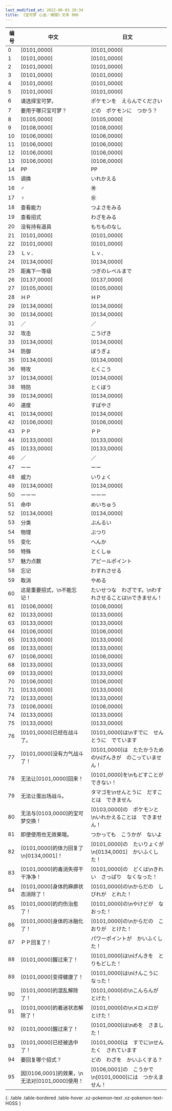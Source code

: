 ```yaml
---
last_modified_at: 2022-06-03 20:34
title: 《宝可梦 心金／魂银》文本 006
---
```

| 编号 | 中文 | 日文 |
| ---- | ---- | ---- |
| 0 | [0101,0000] | [0101,0000] |
| 1 | [0101,0000] | [0101,0000] |
| 2 | [0101,0000] | [0101,0000] |
| 3 | [0101,0000] | [0101,0000] |
| 4 | [0101,0000] | [0101,0000] |
| 5 | [0101,0000] | [0101,0000] |
| 6 | 请选择宝可梦。 | ポケモンを　えらんでください |
| 7 | 要用于哪只宝可梦？ | どの　ポケモンに　つかう？ |
| 8 | [0105,0000] | [0105,0000] |
| 9 | [0108,0000] | [0108,0000] |
| 10 | [0106,0000] | [0106,0000] |
| 11 | [0106,0000] | [0106,0000] |
| 12 | [0106,0000] | [0106,0000] |
| 13 | [0106,0000] | [0106,0000] |
| 14 | PP | PP |
| 15 | 调换 | いれかえる |
| 16 | ♂ | ㊚ |
| 17 | ♀ | ㊛ |
| 18 | 查看能力 | つよさをみる |
| 19 | 查看招式 | わざをみる |
| 20 | 没有持有道具 | もちものなし |
| 21 | [0101,0000] | [0101,0000] |
| 22 | [0101,0000] | [0101,0000] |
| 23 | Ｌｖ． | Ｌｖ． |
| 24 | [0134,0000] | [0134,0000] |
| 25 | 距离下一等级 | つぎのレベルまで |
| 26 | [0137,0000] | [0137,0000] |
| 27 | [0105,0000] | [0105,0000] |
| 28 | ＨＰ | ＨＰ |
| 29 | [0134,0000] | [0134,0000] |
| 30 | [0134,0000] | [0134,0000] |
| 31 | ／ | ／ |
| 32 | 攻击 | こうげき |
| 33 | [0134,0000] | [0134,0000] |
| 34 | 防御 | ぼうぎょ |
| 35 | [0134,0000] | [0134,0000] |
| 36 | 特攻 | とくこう |
| 37 | [0134,0000] | [0134,0000] |
| 38 | 特防 | とくぼう |
| 39 | [0134,0000] | [0134,0000] |
| 40 | 速度 | すばやさ |
| 41 | [0134,0000] | [0134,0000] |
| 42 | [0106,0000] | [0106,0000] |
| 43 | ＰＰ | ＰＰ |
| 44 | [0133,0000] | [0133,0000] |
| 45 | [0133,0000] | [0133,0000] |
| 46 | ／ | ／ |
| 47 | ーー | ーー |
| 48 | 威力 | いりょく |
| 49 | [0134,0000] | [0134,0000] |
| 50 | ーーー | ーーー |
| 51 | 命中 | めいちゅう |
| 52 | [0134,0000] | [0134,0000] |
| 53 | 分类 | ぶんるい |
| 54 | 物理 | ぶつり |
| 55 | 变化 | へんか |
| 56 | 特殊 | とくしゅ |
| 57 | 魅力点数 | アピールポイント |
| 58 | 忘记 | わすれさせる |
| 59 | 取消 | やめる |
| 60 | 这是重要招式，\n不能忘记！ | たいせつな　わざです。\nわすれさせることは\nできません！ |
| 61 | [0106,0000] | [0106,0000] |
| 62 | [0133,0000] | [0133,0000] |
| 63 | [0133,0000] | [0133,0000] |
| 64 | [0106,0000] | [0106,0000] |
| 65 | [0133,0000] | [0133,0000] |
| 66 | [0133,0000] | [0133,0000] |
| 67 | [0106,0000] | [0106,0000] |
| 68 | [0133,0000] | [0133,0000] |
| 69 | [0133,0000] | [0133,0000] |
| 70 | [0106,0000] | [0106,0000] |
| 71 | [0133,0000] | [0133,0000] |
| 72 | [0133,0000] | [0133,0000] |
| 73 | [0106,0000] | [0106,0000] |
| 74 | [0133,0000] | [0133,0000] |
| 75 | [0133,0000] | [0133,0000] |
| 76 | [0101,0000]已经在战斗了。 | [0101,0000]は\nすでに　せんとうに　でています |
| 77 | [0101,0000]没有力气战斗了！ | [0101,0000]は　たたかうための\nげんきが　のこっていません！ |
| 78 | 无法让[0101,0000]回来！ | [0101,0000]を\nもどすことが　できない！ |
| 79 | 无法让蛋出场战斗。 | タマゴを\nせんとうに　だすことは　できません |
| 80 | 无法与[0103,0000]的宝可梦交换！ | [0103,0000]の　ポケモンと　\nいれかえることは　できません！ |
| 81 | 即便使用也无效果哦。 | つかっても　こうかが　ないよ |
| 82 | [0101,0000]的体力回复了\n[0134,0001]！ | [0101,0000]の　たいりょくが\n[0134,0001]　かいふくした！ |
| 83 | [0101,0000]的毒消失得干干净净！ | [0101,0000]の　どくは\nきれい　さっぱり　なくなった！ |
| 84 | [0101,0000]身体的麻痹状态消除了！ | [0101,0000]の\nからだの　しびれが　とれた！ |
| 85 | [0101,0000]的灼伤治愈了！ | [0101,0000]の\nやけどが　なおった！ |
| 86 | [0101,0000]身体的冰融化了！ | [0101,0000]の\nからだの　こおりが　とけた！ |
| 87 | ＰＰ回复了！　 | パワーポイントが　かいふくした！　 |
| 88 | [0101,0000]醒过来了！ | [0101,0000]は\nげんきを　とりもどした！ |
| 89 | [0101,0000]变得健康了！ | [0101,0000]は\nけんこうに　なった！ |
| 90 | [0101,0000]的混乱解除了！ | [0101,0000]の\nこんらんが　とけた！ |
| 91 | [0101,0000]的着迷状态解除了！ | [0101,0000]の\nメロメロが　とけた！ |
| 92 | [0101,0000]醒过来了！ | [0101,0000]は\nめを　さました！ |
| 93 | [0101,0000]已经被选中了！ | [0101,0000]は　すでに\nせんたく　されています |
| 94 | 要回复哪个招式？ | どの　わざを　かいふくする？ |
| 95 | 因[0106,0001]的效果，\n无法对[0101,0000]使用！ | [0106,0001]の　こうかで\n[0101,0000]には　つかえません！ |
{: .table .table-bordered .table-hover .xz-pokemon-text .xz-pokemon-text-HGSS }